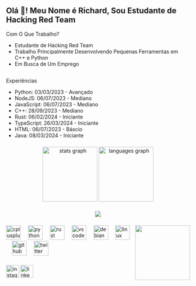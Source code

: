 <h2 align="left">Olá 👋! Meu Nome é Richard, Sou Estudante de Hacking Red Team</h2>

Com O Que Trabalho?
- Estudante de Hacking Red Team
- Trabalho Principalmente Desenvolvendo Pequenas Ferramentas em C++ e Python
- Em Busca de Um Emprego

##

Experiências
- Python: 03/03/2023 - Avançado
- NodeJS: 06/07/2023 - Mediano
- JavaScript: 06/07/2023 - Mediano
- C++: 28/09/2023 - Mediano
- Rust: 06/02/2024 - Iniciante
- TypeScript: 26/03/2024 - Iniciante
- HTML: 06/07/2023 - Báscio
- Java: 08/03/2024 - Iniciante

###

<div align="center">
  <img src="https://github-readme-stats.vercel.app/api?username=chaoticofchaos&hide_title=false&hide_rank=false&show_icons=true&include_all_commits=true&count_private=true&disable_animations=false&theme=dark&locale=pt-br&hide_border=true&order=1" height="150" alt="stats graph"  />
  <img src="https://github-readme-stats.vercel.app/api/top-langs?username=chaoticofchaos&locale=pt-br&hide_title=false&layout=compact&card_width=320&langs_count=5&theme=dark&hide_border=true&order=2" height="150" alt="languages graph"  />
</div>

###

<div align="center">
  <img src="https://profile-counter.glitch.me/chaoticofchaos/count.svg?"  />
</div>

###

<img align="right" height="150" src="https://i.pinimg.com/originals/ab/43/b8/ab43b8a12fc38e2e4772802aaa428483.png"  />

###

<div align="left">
  <img src="https://cdn.jsdelivr.net/gh/devicons/devicon/icons/cplusplus/cplusplus-original.svg" height="40" alt="cplusplus logo"  />
  <img width="12" />
  <img src="https://cdn.jsdelivr.net/gh/devicons/devicon/icons/python/python-original.svg" height="40" alt="python logo"  />
  <img width="12" />
  <img src="https://cdn.jsdelivr.net/gh/devicons/devicon/icons/rust/rust-original.svg" height="40" alt="rust logo"  />
  <img width="12" />
  <img src="https://cdn.jsdelivr.net/gh/devicons/devicon/icons/vscode/vscode-original.svg" height="40" alt="vscode logo"  />
  <img width="12" />
  <img src="https://cdn.jsdelivr.net/gh/devicons/devicon/icons/debian/debian-original.svg" height="40" alt="debian logo"  />
  <img width="12" />
  <img src="https://cdn.jsdelivr.net/gh/devicons/devicon/icons/linux/linux-original.svg" height="40" alt="linux logo"  />
  <img width="12" />
  <img src="https://cdn.jsdelivr.net/gh/devicons/devicon/icons/github/github-original.svg" height="40" alt="github logo"  />
  <img width="12" />
  <img src="https://cdn.jsdelivr.net/gh/devicons/devicon/icons/twitter/twitter-original.svg" height="40" alt="twitter logo"  />
</div>

###

<div align="left">
  <a href="https://instagram.com/chaoticofchaos_kaos/" target="_blank"><img src="https://img.shields.io/static/v1?message=Instagram&logo=instagram&label=&color=E4405F&logoColor=white&labelColor=&style=for-the-badge" height="35" alt="instagram logo"  /></a>
  <a href="https://instagram.com/chaoticofchaos_kaos/"><img src="https://img.shields.io/static/v1?message=LinkedIn&logo=linkedin&label=&color=0077B5&logoColor=white&labelColor=&style=for-the-badge" height="35" alt="linkedin logo"  /></a>
</div>

###

<br clear="both">

###
